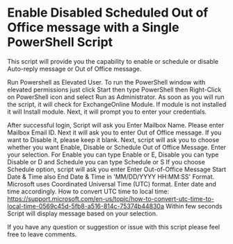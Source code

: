 # Enable Disabled Scheduled Out of Office message with a Single PowerShell Script #

This script will provide you the capability to enable or schedule or disable Auto-reply message or Out of Office message.

Run Powershell as Elevated User.
To run the PowerShell window with elevated permissions just click Start then type PowerShell then Right-Click on PowerShell icon and select Run as Administrator.
As soon as you will run the script, it will check for ExchangeOnline Module. If module is not installed it will Install module.
Next, it will prompt you to enter your credentials.

After successful login, Script will ask you Enter Mailbox Name. Please enter Mailbox Email ID. 
Next it will ask you to enter Out of Office message. If you want to Disable it, please keep it blank.
Next, script will ask you to choose whether you want Enable, Disable or Schedule Out of Office Message.
Enter your selection. 
For Enable you can type Enable or E, Disable you can type Disable or D and Schedule you can type Schedule or S
If you choose Schedule option, script will ask you enter Enter Out-of-Office Message Start Date & Time also End Date & Time in 'MM/DD/YYYY HH:MM:SS' Format.
Microsoft uses Coordinated Universal Time (UTC) format. Enter date and time accordingly.
How to convert UTC time to local time: https://support.microsoft.com/en-us/topic/how-to-convert-utc-time-to-local-time-0569c45d-5fb8-a516-814c-75374b44830a
Within few seconds Script will display message based on your selection.

If you have any question or suggestion or issue with this script please feel free to leave comments.

